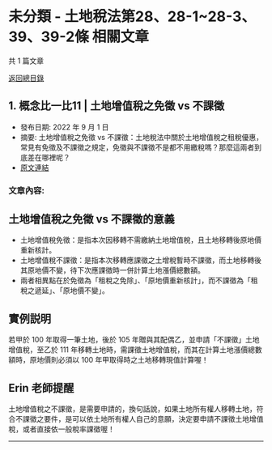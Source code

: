 # 未分類 - 土地稅法第28、28-1~28-3、39、39-2條 相關文章

共 1 篇文章

[返回總目錄](00_總目錄.md)

## 1. 概念比一比11 | 土地增值稅之免徵 vs 不課徵

- 發布日期: 2022 年 9 月 1 日
- 摘要: 土地增值稅之免徵 vs 不課徵：土地稅法中關於土地增值稅之租稅優惠，常見有免徵及不課徵之規定，免徵與不課徵不是都不用繳稅嗎？那麼這兩者到底差在哪裡呢？
- [原文連結](https://www.jasper-realestate.com/%e5%9c%9f%e5%9c%b0%e5%a2%9e%e5%80%bc%e7%a8%85%e4%b9%8b%e5%85%8d%e5%be%b5-vs-%e4%b8%8d%e8%aa%b2%e5%be%b5/)

### 文章內容:

## 土地增值稅之免徵 vs 不課徵的意義

- 土地增值稅免徵：是指本次因移轉不需繳納土地增值稅，且土地移轉後原地價重新核計。
- 土地增值稅不課徵：是指本次移轉應課徵之土增稅暫時不課徵，而土地移轉後其原地價不變，待下次應課徵時一併計算土地漲價總數額。
- 兩者相異點在於免徵為「租稅之免除」、「原地價重新核計」，而不課徵為「租稅之遞延」、「原地價不變」。

## 實例説明

若甲於 100 年取得一筆土地，後於 105 年贈與其配偶乙，並申請「不課徵」土地增值稅，至乙於 111 年移轉土地時，需課徵土地增值稅，而其在計算土地漲價總數額時，原地價則必須以 100 年甲取得時之土地移轉現值計算喔！

## Erin 老師提醒

土地增值稅之不課徵，是需要申請的，換句話說，如果土地所有權人移轉土地，符合不課徵之要件，是可以依土地所有權人自己的意願，決定要申請不課徵土地增值稅，或者直接依一般稅率課徵喔！

---

